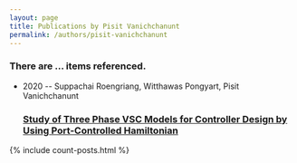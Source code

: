 ```yaml
---
layout: page
title: Publications by Pisit Vanichchanunt
permalink: /authors/pisit-vanichchanunt
---
```


<h3 id="number-posts">There are ... items referenced.</h3>
<ul class="post-list">
<li><span class='post-meta'>2020 -- Suppachai Roengriang, Witthawas Pongyart, Pisit Vanichchanunt</span><h3><a class='post-link' href="{{ site.baseurl }}/study-of-three-phase-vsc-models-for-controller-design-by-using-port-controlled-hamiltonian">Study of Three Phase VSC Models for Controller Design by Using Port-Controlled Hamiltonian</a></h3></li>

</ul>
{% include count-posts.html %}
